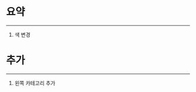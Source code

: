 # 요약
----------------------------------------------------------------
1) 색 변경


# 추가 
------------------------------------------------------------
1) 왼쪽 카테고리 추가 
